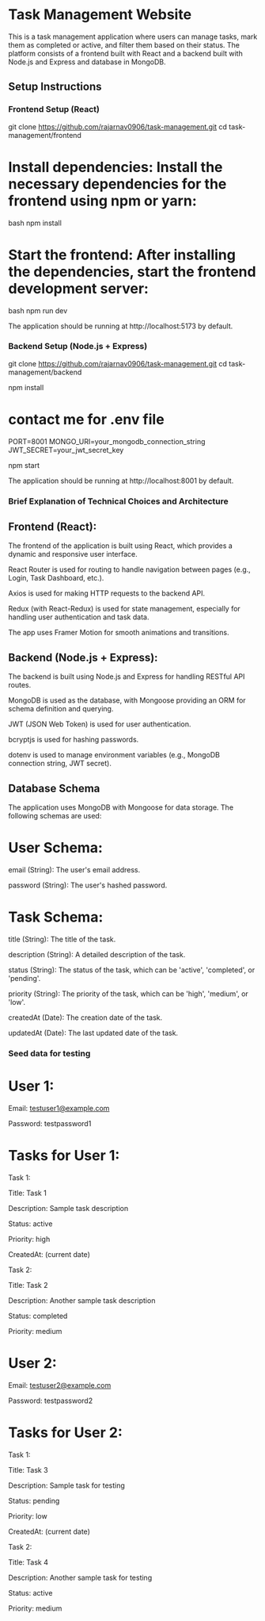 # Task Management Website

This is a task management application where users can manage tasks, mark them as completed or active, and filter them based on their status. The platform consists of a frontend built with React and a backend built with Node.js and Express and database in MongoDB.

## Setup Instructions

### Frontend Setup (React)

git clone https://github.com/rajarnav0906/task-management.git
cd task-management/frontend

# Install dependencies: Install the necessary dependencies for the frontend using npm or yarn:

bash
npm install

# Start the frontend: After installing the dependencies, start the frontend development server:

bash
npm run dev

The application should be running at http://localhost:5173 by default.



### Backend Setup (Node.js + Express)


git clone https://github.com/rajarnav0906/task-management.git
cd task-management/backend

npm install

# contact me for .env file
PORT=8001
MONGO_URI=your_mongodb_connection_string 
JWT_SECRET=your_jwt_secret_key


npm start

The application should be running at http://localhost:8001 by default.



### Brief Explanation of Technical Choices and Architecture

## Frontend (React):
The frontend of the application is built using React, which provides a dynamic and responsive user interface.

React Router is used for routing to handle navigation between pages (e.g., Login, Task Dashboard, etc.).

Axios is used for making HTTP requests to the backend API.

Redux (with React-Redux) is used for state management, especially for handling user authentication and task data.

The app uses Framer Motion for smooth animations and transitions.

## Backend (Node.js + Express):
The backend is built using Node.js and Express for handling RESTful API routes.

MongoDB is used as the database, with Mongoose providing an ORM for schema definition and querying.

JWT (JSON Web Token) is used for user authentication.

bcryptjs is used for hashing passwords.

dotenv is used to manage environment variables (e.g., MongoDB connection string, JWT secret).

## Database Schema
The application uses MongoDB with Mongoose for data storage. The following schemas are used:

# User Schema:
email (String): The user's email address.

password (String): The user's hashed password.


# Task Schema:
title (String): The title of the task.

description (String): A detailed description of the task.

status (String): The status of the task, which can be 'active', 'completed', or 'pending'.

priority (String): The priority of the task, which can be 'high', 'medium', or 'low'.

createdAt (Date): The creation date of the task.

updatedAt (Date): The last updated date of the task.



### Seed data for testing

# User 1:
Email: testuser1@example.com

Password: testpassword1

# Tasks for User 1:
Task 1:

Title: Task 1

Description: Sample task description

Status: active

Priority: high

CreatedAt: (current date)

Task 2:

Title: Task 2

Description: Another sample task description

Status: completed

Priority: medium


# User 2:
Email: testuser2@example.com

Password: testpassword2

# Tasks for User 2:
Task 1:

Title: Task 3

Description: Sample task for testing

Status: pending

Priority: low

CreatedAt: (current date)

Task 2:

Title: Task 4

Description: Another sample task for testing

Status: active

Priority: medium
